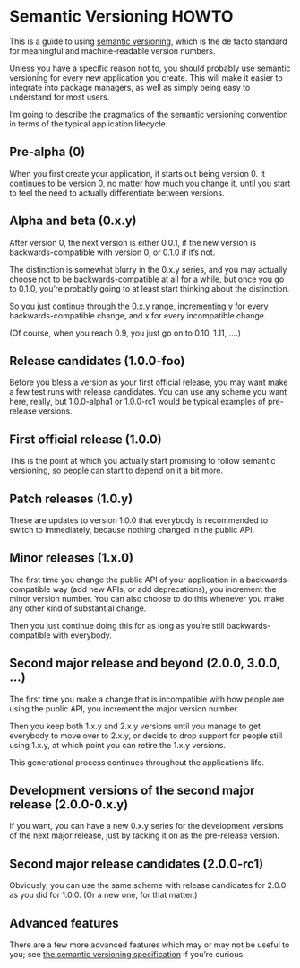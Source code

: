 Semantic Versioning HOWTO
=========================

This is a guide to using [semantic versioning][semver], which is the
de facto standard for meaningful and machine-readable version numbers.

Unless you have a specific reason not to, you should probably use
semantic versioning for every new application you create.  This will
make it easier to integrate into package managers, as well as simply
being easy to understand for most users.

I’m going to describe the pragmatics of the semantic versioning
convention in terms of the typical application lifecycle.

Pre-alpha (0)
-------------

When you first create your application, it starts out being version 0.
It continues to be version 0, no matter how much you change it, until
you start to feel the need to actually differentiate between versions.

Alpha and beta (0.x.y)
----------------------

After version 0, the next version is either 0.0.1, if the new version
is backwards-compatible with version 0, or 0.1.0 if it’s not.

The distinction is somewhat blurry in the 0.x.y series, and you may
actually choose not to be backwards-compatible at all for a while, but
once you go to 0.1.0, you’re probably going to at least start thinking
about the distinction.

So you just continue through the 0.x.y range, incrementing y for every
backwards-compatible change, and x for every incompatible change.

(Of course, when you reach 0.9, you just go on to 0.10, 1.11, ….)

Release candidates (1.0.0-foo)
------------------------------

Before you bless a version as your first official release, you may
want make a few test runs with release candidates.  You can use any
scheme you want here, really, but 1.0.0-alpha1 or 1.0.0-rc1 would be
typical examples of pre-release versions.

First official release (1.0.0)
------------------------------

This is the point at which you actually start promising to follow
semantic versioning, so people can start to depend on it a bit more.

Patch releases (1.0.y)
----------------------

These are updates to version 1.0.0 that everybody is recommended to
switch to immediately, because nothing changed in the public API.

Minor releases (1.x.0)
----------------------

The first time you change the public API of your application in a
backwards-compatible way (add new APIs, or add deprecations), you
increment the minor version number.  You can also choose to do this
whenever you make any other kind of substantial change.

Then you just continue doing this for as long as you’re still
backwards-compatible with everybody.

Second major release and beyond (2.0.0, 3.0.0, …)
-------------------------------------------------

The first time you make a change that is incompatible with how people
are using the public API, you increment the major version number.

Then you keep both 1.x.y and 2.x.y versions until you manage to get
everybody to move over to 2.x.y, or decide to drop support for people
still using 1.x.y, at which point you can retire the 1.x.y versions.

This generational process continues throughout the application’s life.

Development versions of the second major release (2.0.0-0.x.y)
--------------------------------------------------------------

If you want, you can have a new 0.x.y series for the development
versions of the next major release, just by tacking it on as the
pre-release version.


Second major release candidates (2.0.0-rc1)
-------------------------------------------

Obviously, you can use the same scheme with release candidates for
2.0.0 as you did for 1.0.0.  (Or a new one, for that matter.)

Advanced features
-----------------

There are a few more advanced features which may or may not be useful
to you; see [the semantic versioning specification][semver] if
you’re curious.

[semver]: http://semver.org
